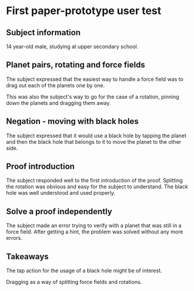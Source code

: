 # First paper-prototype user test
## Subject information
14 year-old male, studying at upper secondary school.

## Planet pairs, rotating and force fields
The subject expressed that the easiest way to handle a force field was to drag out each of the planets one by one.

This was also the subject's way to go for the case of a rotation, pinning down the planets and dragging them away.

## Negation - moving with black holes
The subject expressed that it would use a black hole by tapping the planet and then the black hole that belongs to it to move the planet to the other side.

## Proof introduction
The subject responded well to the first introduction of the proof. Splitting the rotation was obvious and easy for the subject to understand. The black hole was well understood and used properly.

## Solve a proof independently
The subject made an error trying to verify with a planet that was still in a force field. After getting a hint, the problem was solved without any more errors.

## Takeaways
The tap action for the usage of a black hole might be of interest.

Dragging as a way of splitting force fields and rotations.
